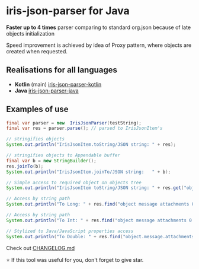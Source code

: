 # iris-json-parser for Java
**Faster up to 4 times** parser comparing to standard org.json because of late objects initialization

Speed improvement is achieved by idea of Proxy pattern, where objects are created when requested.

## Realisations for all languages
- **Kotlin** (main) [iris-json-parser-kotlin](https://github.com/iris2iris/iris-json-parser-kotlin)
- **Java** [iris-json-parser-java](https://github.com/iris2iris/iris-json-parser-java)

## Examples of use
```Java
final var parser = new  IrisJsonParser(testString);
final var res = parser.parse(); // parsed to IrisJsonItem's

// stringifies objects
System.out.println("IrisJsonItem.toString/JSON string: " + res);

// stringifies objects to Appendable buffer
final var b = new StringBuilder();
res.joinTo(b);
System.out.println("IrisJsonItem.joinTo/JSON string:   " + b);

// Simple access to required object on objects tree
System.out.println("IrisJsonItem toString/JSON string: " + res.get("object").get("message").get("attachments").get(0).get("wall").get("id"));

// Access by string path
System.out.println("To Long: " + res.find("object message attachments 0 wall id").asLong());

// Access by string path
System.out.println("To Int: " + res.find("object message attachments 0 wall id").asInt());

// Stylized to Java/JavaScript properties access
System.out.println("To Double: " + res.find("object.message.attachments[0].wall.id").asDouble());
```

Check out [CHANGELOG.md](https://github.com/iris2iris/iris-json-parser-kotlin/blob/master/CHANGELOG.md)

⭐ If this tool was useful for you, don't forget to give star.